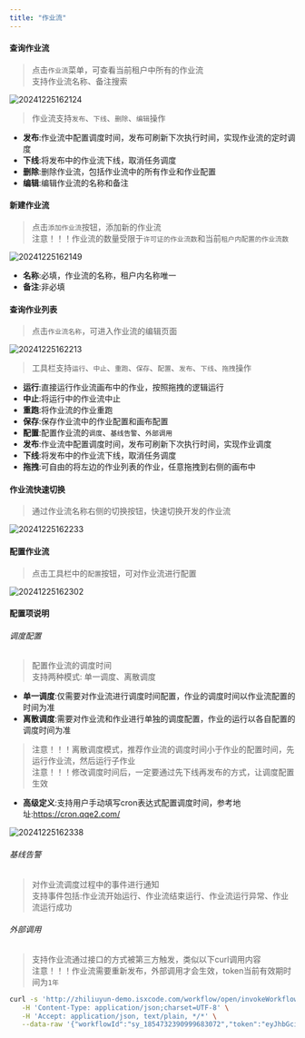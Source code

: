 ```yaml
---
title: "作业流"
---
```


#### 查询作业流

> 点击`作业流`菜单，可查看当前租户中所有的作业流   
> 支持作业流名称、备注搜索

![20241225162124](https://img.isxcode.com/picgo/20241225162124.png)

> 作业流支持`发布`、`下线`、`删除`、`编辑`操作

- **发布**:作业流中配置调度时间，发布可刷新下次执行时间，实现作业流的定时调度 
- **下线**:将发布中的作业流下线，取消任务调度 
- **删除**:删除作业流，包括作业流中的所有作业和作业配置 
- **编辑**:编辑作业流的名称和备注

#### 新建作业流

> 点击`添加作业流`按钮，添加新的作业流   
> 注意！！！作业流的数量受限于`许可证的作业流数`和当前`租户内配置的作业流数`

![20241225162149](https://img.isxcode.com/picgo/20241225162149.png)

- **名称**:必填，作业流的名称，租户内名称唯一 
- **备注**:非必填

#### 查询作业列表

> 点击`作业流名称`，可进入作业流的编辑页面

![20241225162213](https://img.isxcode.com/picgo/20241225162213.png)

> 工具栏支持`运行`、`中止`、`重跑`、`保存`、`配置`、`发布`、`下线`、`拖拽`操作

- **运行**:直接运行作业流画布中的作业，按照拖拽的逻辑运行 
- **中止**:将运行中的作业流中止 
- **重跑**:将作业流的作业重跑 
- **保存**:保存作业流中的作业配置和画布配置 
- **配置**:配置作业流的`调度`、`基线告警`、`外部调用`
- **发布**:作业流中配置调度时间，发布可刷新下次执行时间，实现作业调度 
- **下线**:将发布中的作业流下线，取消任务调度 
- **拖拽**:可自由的将左边的作业列表的作业，任意拖拽到右侧的画布中

#### 作业流快速切换

> 通过作业流名称右侧的切换按钮，快速切换开发的作业流

![20241225162233](https://img.isxcode.com/picgo/20241225162233.png)

#### 配置作业流

> 点击工具栏中的`配置`按钮，可对作业流进行配置

![20241225162302](https://img.isxcode.com/picgo/20241225162302.png)

#### 配置项说明

###### 调度配置

> 配置作业流的调度时间   
> 支持两种模式: 单一调度、离散调度

- **单一调度**:仅需要对作业流进行调度时间配置，作业的调度时间以作业流配置的时间为准 
- **离散调度**:需要对作业流和作业进行单独的调度配置，作业的运行以各自配置的调度时间为准
> 注意！！！离散调度模式，推荐作业流的调度时间小于作业的配置时间，先运行作业流，然后运行子作业   
> 注意！！！修改调度时间后，一定要通过先下线再发布的方式，让调度配置生效 

- **高级定义**:支持用户手动填写cron表达式配置调度时间，参考地址:https://cron.qqe2.com/  

![20241225162338](https://img.isxcode.com/picgo/20241225162338.png)

###### 基线告警

> 对作业流调度过程中的事件进行通知   
> 支持事件包括:作业流开始运行、作业流结束运行、作业流运行异常、作业流运行成功

###### 外部调用

> 支持作业流通过接口的方式被第三方触发，类似以下curl调用内容   
> 注意！！！作业流需要重新发布，外部调用才会生效，token当前有效期时间为`1年`

```bash
curl -s 'http://zhiliuyun-demo.isxcode.com/workflow/open/invokeWorkflow' \
   -H 'Content-Type: application/json;charset=UTF-8' \
   -H 'Accept: application/json, text/plain, */*' \
   --data-raw '{"workflowId":"sy_1854732390999683072","token":"eyJhbGciOiJIUzI1NiJ9.eyJDTEFJTSI6IjFyWUxkVitHTlo0cGZINVNReURqQXI3b2QyM3A3TTNOUmpjVmcwZ3RJSXVtMmhYaElESGdjbEpGQ2hJOHJyOTg1Tnl6bk90OVgwWnFsWGY5MUp5ZUJucHE0VXd6NDEvTDNENlZlYW5aRitOdGxidkZMRUdNL0Q3N1prdHZ3dVdCV2twd0pMWS8rQXFzNS9YbU5rakNIMlRObmN6VmY0VG5jc3MrUWtlekk5WmtuRTlpUEthZGRPTDEyY0haTFVEOSIsImlhdCI6MTczNDY3ODE2NSwianRpIjoiNjRiY2QwNWMtNzFiNi00YjIwLWJjMTctOWNmNzRjMzE5NzAyIiwiZXhwIjoxNzY2MjE0MTY1fQ.VFw_L-sNOgg6_OkMR2dFbAkGUZ7-IEmalAB5MM-HXAI"}'
```
